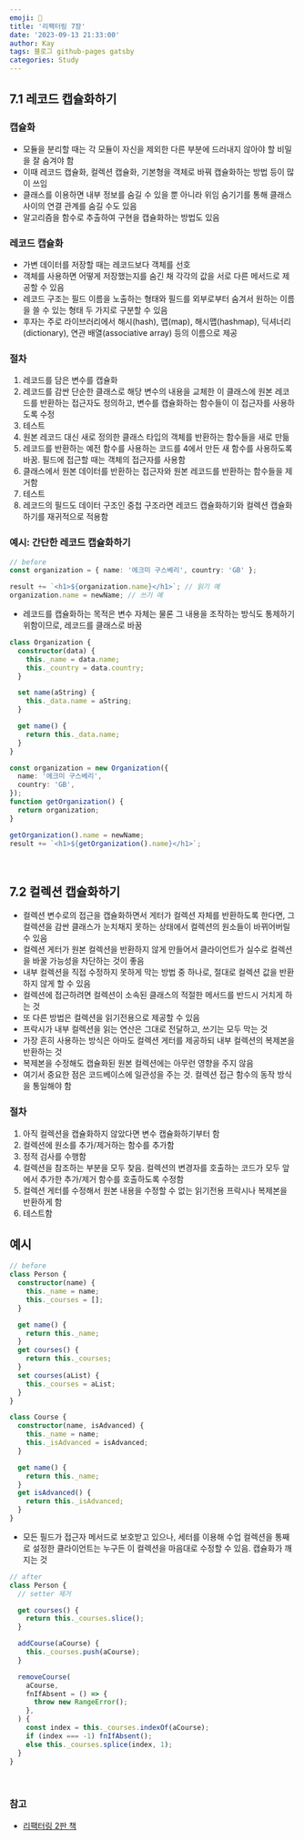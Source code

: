 ```yaml
---
emoji: 👋
title: '리팩터링 7장'
date: '2023-09-13 21:33:00'
author: Kay
tags: 블로그 github-pages gatsby
categories: Study
---
```


## 7.1 레코드 캡슐화하기

### 캡슐화

- 모듈을 분리할 때는 각 모듈이 자신을 제외한 다른 부분에 드러내지 않아야 할 비밀을 잘 숨겨야 함
- 이때 레코드 캡슐화, 컬렉션 캡슐화, 기본형을 객체로 바꿔 캡슐화하는 방법 등이 많이 쓰임
- 클래스를 이용하면 내부 정보를 숨길 수 있을 뿐 아니라 위임 숨기기를 통해 클래스 사이의 연결 관계를 숨길 수도 있음
- 알고리즘을 함수로 추출하여 구현을 캡슐화하는 방법도 있음

### 레코드 캡슐화

- 가변 데이터를 저장할 때는 레코드보다 객체를 선호
- 객체를 사용하면 어떻게 저장했는지를 숨긴 채 각각의 값을 서로 다른 메서드로 제공할 수 있음
- 레코드 구조는 필드 이름을 노출하는 형태와 필드를 외부로부터 숨겨서 원하는 이름을 쓸 수 있는 형태 두 가지로 구분할 수 있음
- 후자는 주로 라이브러리에서 해시(hash), 맵(map), 해시맵(hashmap), 딕셔너리(dictionary), 연관 배열(associative array) 등의 이름으로 제공

### 절차

1. 레코드를 담은 변수를 캡슐화
2. 레코드를 감싼 단순한 클래스로 해당 변수의 내용을 교체한 이 클래스에 원본 레코드를 반환하는 접근자도 정의하고, 변수를 캡슐화하는 함수들이 이 접근자를 사용하도록 수정
3. 테스트
4. 원본 레코드 대신 새로 정의한 클래스 타입의 객체를 반환하는 함수들을 새로 만듦
5. 레코드를 반환하는 예전 함수를 사용하는 코드를 4에서 만든 새 함수를 사용하도록 바꿈. 필드에 접근할 때는 객체의 접근자를 사용함
6. 클래스에서 원본 데이터를 반환하는 접근자와 원본 레코드를 반환하는 함수들을 제거함
7. 테스트
8. 레코드의 필드도 데이터 구조인 중첩 구조라면 레코드 캡슐화하기와 컬렉션 캡슐화하기를 재귀적으로 적용함

### 예시: 간단한 레코드 캡슐화하기

```ts
// before
const organization = { name: '에크미 구스베리', country: 'GB' };

result += `<h1>${organization.name}</h1>`; // 읽기 예
organization.name = newName; // 쓰기 예
```

- 레코드를 캡슐화하는 목적은 변수 자체는 물론 그 내용을 조작하는 방식도 통제하기 위함이므로, 레코드를 클래스로 바꿈

```ts
class Organization {
  constructor(data) {
    this._name = data.name;
    this._country = data.country;
  }

  set name(aString) {
    this._data.name = aString;
  }

  get name() {
    return this._data.name;
  }
}

const organization = new Organization({
  name: '에크미 구스베리',
  country: 'GB',
});
function getOrganization() {
  return organization;
}

getOrganization().name = newName;
result += `<h1>${getOrganization().name}</h1>`;
```

<br>

## 7.2 컬렉션 캡슐화하기

- 컬렉션 변수로의 접근을 캡슐화하면서 게터가 컬렉션 자체를 반환하도록 한다면, 그 컬렉션을 감싼 클래스가 눈치채지 못하는 상태에서 컬렉션의 원소들이 바뀌어버릴 수 있음
- 컬렉션 게터가 원본 컬렉션을 반환하지 않게 만들어서 클라이언트가 실수로 컬렉션을 바꿀 가능성을 차단하는 것이 좋음
- 내부 컬렉션을 직접 수정하지 못하게 막는 방법 중 하나로, 절대로 컬렉션 값을 반환하지 않게 할 수 있음
- 컬렉션에 접근하려면 컬렉션이 소속된 클래스의 적절한 메서드를 반드시 거치게 하는 것
- 또 다른 방법은 컬렉션을 읽기전용으로 제공할 수 있음
- 프락시가 내부 컬렉션을 읽는 연산은 그대로 전달하고, 쓰기는 모두 막는 것
- 가장 흔히 사용하는 방식은 아마도 컬렉션 게터를 제공하되 내부 컬렉션의 복제본을 반환하는 것
- 복제본을 수정해도 캡슐화된 원본 컬렉션에는 아무런 영향을 주지 않음
- 여기서 중요한 점은 코드베이스에 일관성을 주는 것. 컬렉션 접근 함수의 동작 방식을 통일해야 함

### 절차

1. 아직 컬렉션을 캡슐화하지 않았다면 변수 캡슐화하기부터 함
2. 컬렉션에 원소를 추가/제거하는 함수를 추가함
3. 정적 검사를 수행함
4. 컬렉션을 참조하는 부분을 모두 찾음. 컬렉션의 변경자를 호출하는 코드가 모두 앞에서 추가한 추가/제거 함수를 호출하도록 수정함
5. 컬렉션 게터를 수정해서 원본 내용을 수정할 수 없는 읽기전용 프락시나 복제본을 반환하게 함
6. 테스트함

## 예시

```ts
// before
class Person {
  constructor(name) {
    this._name = name;
    this._courses = [];
  }

  get name() {
    return this._name;
  }
  get courses() {
    return this._courses;
  }
  set courses(aList) {
    this._courses = aList;
  }
}

class Course {
  constructor(name, isAdvanced) {
    this._name = name;
    this._isAdvanced = isAdvanced;
  }

  get name() {
    return this._name;
  }
  get isAdvanced() {
    return this._isAdvanced;
  }
}
```

- 모든 필드가 접근자 메서드로 보호받고 있으나, 세터를 이용해 수업 컬렉션을 통째로 설정한 클라이언트는 누구든 이 컬렉션을 마음대로 수정할 수 있음. 캡슐화가 깨지는 것

```ts
// after
class Person {
  // setter 제거

  get courses() {
    return this._courses.slice();
  }

  addCourse(aCourse) {
    this._courses.push(aCourse);
  }

  removeCourse(
    aCourse,
    fnIfAbsent = () => {
      throw new RangeError();
    },
  ) {
    const index = this._courses.indexOf(aCourse);
    if (index === -1) fnIfAbsent();
    else this._courses.splice(index, 1);
  }
}
```

<br>

### 참고

- [리팩터링 2판 책](https://www.yes24.com/Product/Goods/89649360)

```toc

```
